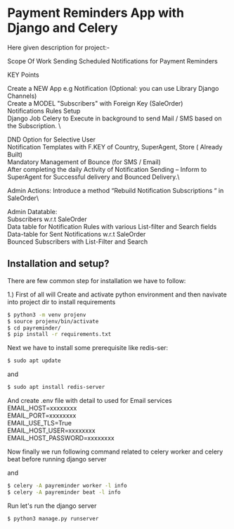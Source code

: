 # Payment Reminders App with Django and Celery

Here given description for project:-



Scope Of Work
Sending Scheduled Notifications for Payment Reminders
 
KEY Points
 
Create a NEW App e.g Notification (Optional: you can use Library Django Channels) \
Create a MODEL "Subscribers" with Foreign Key (SaleOrder) \
Notifications Rules Setup\
Django Job Celery to Execute in background to send Mail / SMS based on the Subscription. \
 
DND Option for Selective User \
Notification Templates with F.KEY of Country, SuperAgent, Store  ( Already Built) \
Mandatory Management of Bounce (for SMS / Email)\
After completing the daily Activity of Notification Sending – Inform to SuperAgent for Successful delivery and Bounced Delivery.\
 
Admin Actions:
Introduce a method “Rebuild Notification Subscriptions “ in SaleOrder\
 
Admin Datatable:\
Subscribers w.r.t SaleOrder\
Data table for Notification Rules with various List-filter and Search fields\
Data-table for Sent Notifications w.r.t SaleOrder\
Bounced Subscribers with List-Filter and Search

## Installation and setup?

There are few common step for installation we have to follow:

1.) First of all will Create and activate python environment and then navivate into project dir to install requirements

```sh
$ python3 -m venv projenv
$ source projenv/bin/activate
$ cd payreminder/
$ pip install -r requirements.txt
```

Next we have to install some prerequisite like redis-ser:

```sh
$ sudo apt update
```

and 
```sh
$ sudo apt install redis-server
```


And create .env file  with detail to used for Email services
EMAIL_HOST=xxxxxxxx \
EMAIL_PORT=xxxxxxxx \
EMAIL_USE_TLS=True \
EMAIL_HOST_USER=xxxxxxxx \
EMAIL_HOST_PASSWORD=xxxxxxxx


Now finally we run following command related to celery worker and celery beat before running django server


and 
```sh
$ celery -A payreminder worker -l info
$ celery -A payreminder beat -l info
```


Run let's run the django server

```sh
$ python3 manage.py runserver
```
